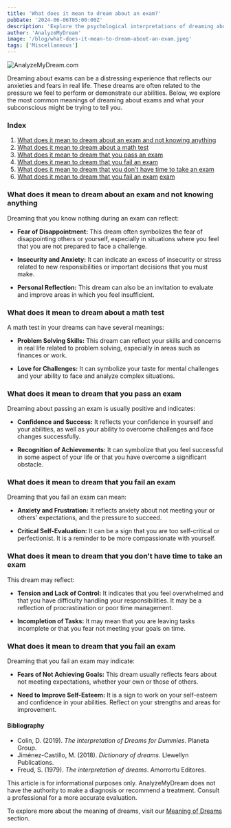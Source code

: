 ```yaml
---
title: 'What does it mean to dream about an exam?'
pubDate: '2024-06-06T05:00:00Z'
description: 'Explore the psychological interpretations of dreaming about exams, from anxiety to self-assessment, and how these dreams reflect your fears and expectations.'
author: 'AnalyzeMyDream'
image: '/blog/what-does-it-mean-to-dream-about-an-exam.jpeg'
tags: ['Miscellaneous']
---
```


![AnalyzeMyDream.com](/blog/what-does-it-mean-to-dream-about-an-exam.jpeg)


Dreaming about exams can be a distressing experience that reflects our anxieties and fears in real life. These dreams are often related to the pressure we feel to perform or demonstrate our abilities. Below, we explore the most common meanings of dreaming about exams and what your subconscious might be trying to tell you.

### Index

1. [What does it mean to dream about an exam and not knowing anything](#what-does-it-mean-to-dream-about-an-exam-and-not-know-anything)
2. [What does it mean to dream about a math test](#what-does-it-mean-to-dream-about-a-math-test)
3. [What does it mean to dream that you pass an exam](#what-does-it-mean-to-dream-that-you-pass-an-exam)
4. [What does it mean to dream that you fail an exam](#what-does-it-mean-to-dream-that-you-fail-an-exam)
5. [What does it mean to dream that you don't have time to take an exam](#what-does-it-mean-to-dream-that-you-don't-have-time-to-take-an-exam)
6. [What does it mean to dream that you fail an exam](#what-does-it-mean-to-dream-that-you-don't-have-time-to-take-an-exam) [exam](#what-does-it-mean-to-dream-that-you-fail-an-exam)

### What does it mean to dream about an exam and not knowing anything

Dreaming that you know nothing during an exam can reflect:

- **Fear of Disappointment:** This dream often symbolizes the fear of disappointing others or yourself, especially in situations where you feel that you are not prepared to face a challenge.

- **Insecurity and Anxiety:** It can indicate an excess of insecurity or stress related to new responsibilities or important decisions that you must make.

- **Personal Reflection:** This dream can also be an invitation to evaluate and improve areas in which you feel insufficient.

### What does it mean to dream about a math test

A math test in your dreams can have several meanings:

- **Problem Solving Skills:** This dream can reflect your skills and concerns in real life related to problem solving, especially in areas such as finances or work.

- **Love for Challenges:** It can symbolize your taste for mental challenges and your ability to face and analyze complex situations.

### What does it mean to dream that you pass an exam

Dreaming about passing an exam is usually positive and indicates:

- **Confidence and Success:** It reflects your confidence in yourself and your abilities, as well as your ability to overcome challenges and face changes successfully.

- **Recognition of Achievements:** It can symbolize that you feel successful in some aspect of your life or that you have overcome a significant obstacle.

### What does it mean to dream that you fail an exam

Dreaming that you fail an exam can mean:

- **Anxiety and Frustration:** It reflects anxiety about not meeting your or others' expectations, and the pressure to succeed.

- **Critical Self-Evaluation:** It can be a sign that you are too self-critical or perfectionist. It is a reminder to be more compassionate with yourself.

### What does it mean to dream that you don't have time to take an exam

This dream may reflect:

- **Tension and Lack of Control:** It indicates that you feel overwhelmed and that you have difficulty handling your responsibilities. It may be a reflection of procrastination or poor time management.

- **Incompletion of Tasks:** It may mean that you are leaving tasks incomplete or that you fear not meeting your goals on time.

### What does it mean to dream that you fail an exam

Dreaming that you fail an exam may indicate:

- **Fears of Not Achieving Goals:** This dream usually reflects fears about not meeting expectations, whether your own or those of others.

- **Need to Improve Self-Esteem:** It is a sign to work on your self-esteem and confidence in your abilities. Reflect on your strengths and areas for improvement.

#### Bibliography

- Colin, D. (2019). *The Interpretation of Dreams for Dummies*. Planeta Group.
- Jiménez-Castillo, M. (2018). *Dictionary of dreams*. Llewellyn Publications.
- Freud, S. (1979). *The interpretation of dreams*. Amorrortu Editores.

This article is for informational purposes only. AnalyzeMyDream does not have the authority to make a diagnosis or recommend a treatment. Consult a professional for a more accurate evaluation.

To explore more about the meaning of dreams, visit our [Meaning of Dreams](#) section.